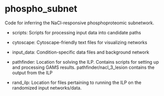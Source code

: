 # phospho_subnet
Code for inferring the NaCl-responsive phosphoproteomic subnetwork.

* scripts: Scripts for processing input data into candidate paths

* cytoscape: Cytoscape-friendly text files for visualizing networks

* input_data: Condition-specific data files and background network

* pathfinder: Location for solving the ILP. Contains scripts for setting up and processing GAMS results.
	pathfinder/nacl_3_lesion contains the output from the ILP

* rand_ilp: Location for files pertaining to running the ILP on the randomized input networks/data.

